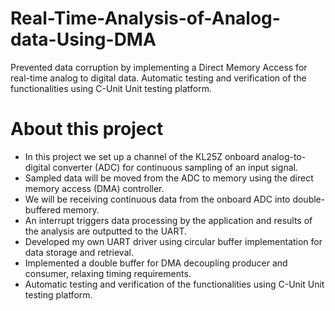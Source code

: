 # Real-Time-Analysis-of-Analog-data-Using-DMA
Prevented data corruption by implementing a Direct Memory Access for real-time analog to digital data.
Automatic testing and verification of the functionalities using C-Unit Unit testing platform.

# About this project
- In this project we set up a channel of the KL25Z onboard analog-to-digital converter (ADC) for continuous sampling of an input signal. 
- Sampled data will be moved from the ADC to memory using the direct memory access (DMA) controller.
- We will be receiving continuous data from the onboard ADC into double-buffered memory. 
- An interrupt triggers data processing by the application and results of the analysis are outputted to the UART.
- Developed my own UART driver using circular buffer implementation for data storage and retrieval.
- Implemented a double buffer for DMA decoupling producer and consumer, relaxing timing requirements.
- Automatic testing and verification of the functionalities using C-Unit Unit testing platform.
